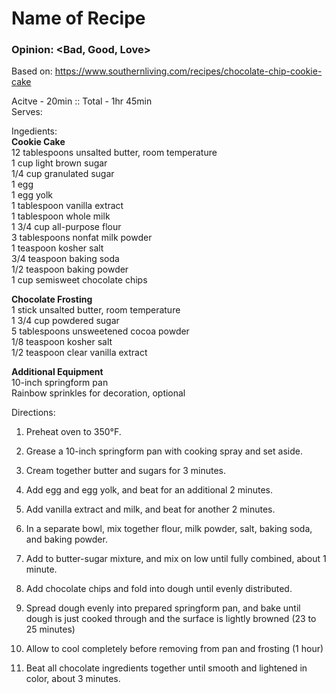 # Name of Recipe
### Opinion: <Bad, Good, Love>

Based on: https://www.southernliving.com/recipes/chocolate-chip-cookie-cake  

Acitve - 20min :: Total - 1hr 45min  
Serves:  

Ingedients:    
__Cookie Cake__  
12 tablespoons unsalted butter, room temperature   
1 cup light brown sugar  
1/4 cup granulated sugar  
1 egg  
1 egg yolk  
1 tablespoon vanilla extract  
1 tablespoon whole milk   
1 3/4 cup all-purpose flour  
3 tablespoons nonfat milk powder  
1 teaspoon kosher salt  
3/4 teaspoon baking soda  
1/2 teaspoon baking powder  
1 cup semisweet chocolate chips  

__Chocolate Frosting__  
1 stick unsalted butter, room temperature  
1 3/4 cup powdered sugar  
5 tablespoons unsweetened cocoa powder  
1/8 teaspoon kosher salt  
1/2 teaspoon clear vanilla extract  

__Additional Equipment__  
10-inch springform pan  
Rainbow sprinkles for decoration, optional  

Directions:  
1. Preheat oven to 350°F. 
2. Grease a 10-inch springform pan with cooking spray and set aside.
3. Cream together butter and sugars for 3 minutes. 
4. Add egg and egg yolk, and beat for an additional 2 minutes. 
5. Add vanilla extract and milk, and beat for another 2 minutes.

6. In a separate bowl, mix together flour, milk powder, salt, baking soda, and baking powder. 
7. Add to butter-sugar mixture, and mix on low until fully combined, about 1 minute. 
8. Add chocolate chips and fold into dough until evenly distributed.

9. Spread dough evenly into prepared springform pan, and bake until dough is just cooked through and the surface is lightly browned (23 to 25 minutes)
10. Allow to cool completely before removing from pan and frosting (1 hour)

11. Beat all chocolate ingredients together until smooth and lightened in color, about 3 minutes.

